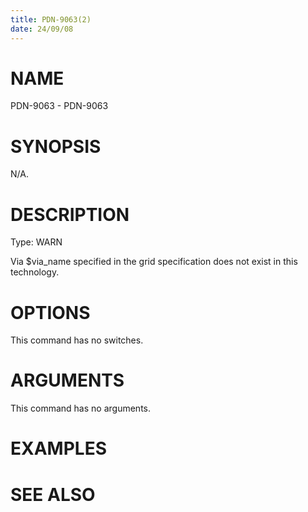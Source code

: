 ```yaml
---
title: PDN-9063(2)
date: 24/09/08
---
```


# NAME

PDN-9063 - PDN-9063

# SYNOPSIS

N/A.

# DESCRIPTION

Type: WARN

Via $via_name specified in the grid specification does not exist in this technology.

# OPTIONS

This command has no switches.

# ARGUMENTS

This command has no arguments.

# EXAMPLES

# SEE ALSO
